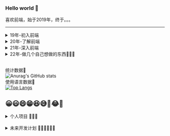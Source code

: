 ### Hello world 👋

喜欢前端，始于2019年，终于。。。

***

<details>
<summary>
19年-初入前端
</summary>

- 前端三大金刚 JavaScript/HTML5/css 基础
- jQuery
- PHP 基础
- MySQL 基础
- 做了一个自己的网站，技术栈为前端jQuery+后端php

</details>

<details>
<summary>
20年-了解前端
</summary>

- thinkPHP3.2
- vue2.0全家桶
- 学了点react
- nuxt.js
- 花了几个月时间重写了上一年做的那个网站技术栈改为前端vue2x+nuxt.js后端thinkPHP3.2
- Redis
- Nginx
- python学了点皮毛，包括框架Django，但是环境太难搭学到勉强把教程看了，没有实践过。
- 看了几本图书，主要是三体
- 熟练使用Git版本管理工具
- 熟练使用typeScript
- 熟练使用webpack等前端构建工具
- 用layabox+typescript开发小游戏
- 做了10几款小游戏。
- 利用前端思想和游戏思想为公司写了个自我感觉还不错的layabox小游戏框架。
- 仿照vite的思想为layabox写了一个增量构建工具，打包速度从改行代码半分钟到1秒以内。

</details>

<details>
<summary>
21年-深入前端
</summary>

- 看几本图书，多抽点时间学习，锻炼身体，打打球啥的。
- 学习js的各个细节。
- 看书@红宝书✔️
- 看书@深入浅出node.js✔️
- 看书@你不知道的JavaScript上中卷✔️
- 看书@学习JavaScript数据结构与算法
- 看书@JavaScript设计模式与开发实践
- 看书@css揭秘✔️
- 看书@html5与css3核心技法✔️
- 看书@TypeScript编程✔️
- 复习正则表达式+看书@学习正则表达式✔️
- 学习tcp/ip协议族，了解基础
- 希望今年能找个稳定的，能干的开心的前端工作。

</details>

<details>
<summary>
22年-做几个自己想做的东西🚀🚀🚀
</summary>

- 今年换了个公司
- 花了几个月把我的博客做好了嘿嘿
- 装了台还不错的台式主机
- 培养下产品思维
- 看书@git权威指南
- 看书@算法图解
- 看书@算法导论
- 加油加油加油💪💪💪

</details>

<br/>统计数据🔻</br>
![Anurag's GitHub stats](https://github-readme-stats.vercel.app/api?username=yayaluoya&theme=blueberry&show_icons=true)
<br/>使用语言数据🔻</br>
[![Top Langs](https://github-readme-stats.vercel.app/api/top-langs/?username=yayaluoya&layout=compact)](https://github.com/yayaluoya)


😀😃😄😁😆😅🤣😂🙂
----

<details>
<summary>
个人项目 🍭🍭🍭
</summary>
  
- 站搜搜 🟢
  
  一个非常方便的导航网站，[站搜搜导航](https://www.zhansousou.com/mini)。技术栈为前端：vue2 + element + (nuxt.js + redis [后端渲染使用])，后端：php + thinkPHP3.2 + mysql。
  
- 微信小程序@每日随机事件 ⚪
  
  每天随机派发一个事件。技术栈为前端：vue3 + antd，微信小程序ts + sass + vant，后端：nest.js + mysql。
  
- 我的博客 🟢

  https://yayaluoya.dumogu.top/
  
  yayaluoya的个人博客。技术栈为前端：vue3 + element，后端：nest.js + mysql。
  
</details>
<br/>
<details>
<summary>
未来开发计划 🏳️‍🌈🏳️‍🌈🏳️‍🌈
</summary>
  看不见😛😛😛
</details>
